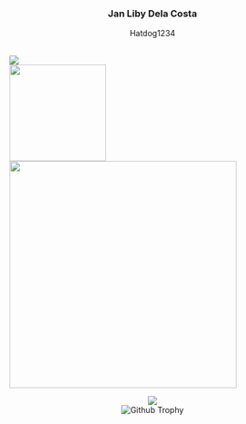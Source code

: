
 <div align="center">
 <h3>Jan Liby Dela Costa</h3>
            <p>Hatdog1234</p>
            <br />


 <div style="display:flex;">
 <img src="https://komarev.com/ghpvc/?username=libyzxy0" />
  
 </div>
 </a>
 </div>
 
<img align="center" height="170px" src="https://github-readme-stats.vercel.app/api?username=libyzxy0&?count_private=true&show_icons=true&theme=tokyonight" />

<img align="center" src="https://github-readme-stats.vercel.app/api/top-langs/?username=libyzxy0&theme=dark&layout=compact" width="400px" />
</p>

<div align="center">
<img src="https://github-readme-streak-stats.herokuapp.com/?user=libyzxy0&theme=dark" />
 </div>

  <div align="center">
<img alt="Github Trophy" src="https://github-profile-trophy.vercel.app/?username=mrepol742&theme=gruvbox">
</div>
